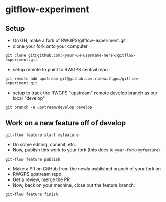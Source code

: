 # gitflow-experiment
## Setup
* On GH, make a fork of RWGPS/gitflow-experiment.git
* clone your fork onto your computer

```git clone git@github.com:<your-GH-username-here>/gitflow-experiment.git```

* setup remote to point to RWGPS central repo

```git remote add upstream git@github.com:ridewithgps/gitflow-experiment.git```

* setup to track the RWGPS "upstream" remote develop branch as our local "develop"

```git branch -u upstream/develop develop```

## Work on a new feature off of develop

```git-flow feature start myfeature```

* Do some editing, commit, etc.
* Now, publish this work to your fork (this does to ```your-fork/myfeature```)

```git-flow feature publish```

* Make a PR on GitHub from the newly published branch of your fork on
* RWGPS upstream repo
* Get a review, merge the PR
* Now, back on your machine, close out the feature branch:

```git-flow feature finish```

